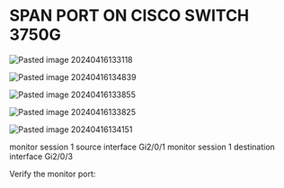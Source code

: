 
# SPAN PORT ON CISCO SWITCH 3750G


![Pasted image 20240416133118](https://github.com/lm3nitro/Projects/assets/55665256/6b784043-d9fd-48bd-baca-455f8766f7f1)

![Pasted image 20240416134839](https://github.com/lm3nitro/Projects/assets/55665256/5eed5836-b5c4-4f80-95d7-1da335b3e2f9)

![Pasted image 20240416133855](https://github.com/lm3nitro/Projects/assets/55665256/b1d33333-adb1-49bc-b93e-9e25c1dfafdb)

![Pasted image 20240416133825](https://github.com/lm3nitro/Projects/assets/55665256/aad9e3f5-6109-41af-9ab5-2e5c82a5d51c)

![Pasted image 20240416134151](https://github.com/lm3nitro/Projects/assets/55665256/3b007c12-044d-48db-adca-6a234f8181fc)



monitor session 1 source interface Gi2/0/1
monitor session 1 destination interface Gi2/0/3

Verify the monitor port:

